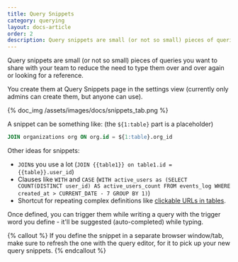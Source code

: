 ```yaml
---
title: Query Snippets
category: querying
layout: docs-article
order: 2
description: Query snippets are small (or not so small) pieces of queries you want to share with your team to reduce the need to type them over and over again or looking for a reference.
---
```


Query snippets are small (or not so small) pieces of queries you want to share with your team to reduce the need to type them over and over again or looking for a reference.

You create them at Query Snippets page in the settings view (currently only admins can create them, but anyone can use).

{% doc_img /assets/images/docs/snippets_tab.png %}

A snippet can be something like: (the `${1:table}` part is a placeholder)

```sql
JOIN organizations org ON org.id = ${1:table}.org_id
```

Other ideas for snippets:
* `JOIN`s you use a lot (`JOIN {{table1}} on table1.id = {{table}}.user_id`)
* Clauses like `WITH` and `CASE` (`WITH active_users as (SELECT COUNT(DISTINCT user_id) AS active_users_count FROM events_log WHERE created_at > CURRENT_DATE - 7 GROUP BY 1)`)
* Shortcut for repeating complex definitions like [clickable URLs in tables](../query-examples-hacks/redash-hacks.md#clickable-urls-in-table).

Once defined, you can trigger them while writing a query with the trigger word you define - it'll be suggested (auto-completed) while typing.

{% callout %}
If you define the snippet in a separate browser window/tab, make sure to refresh the one with the query editor, for it to pick up your new query snippets.
{% endcallout %}
